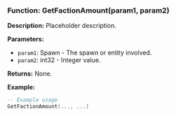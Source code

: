 ### Function: GetFactionAmount(param1, param2)

**Description:**
Placeholder description.

**Parameters:**
- `param1`: Spawn - The spawn or entity involved.
- `param2`: int32 - Integer value.

**Returns:** None.

**Example:**

```lua
-- Example usage
GetFactionAmount(..., ...)
```
